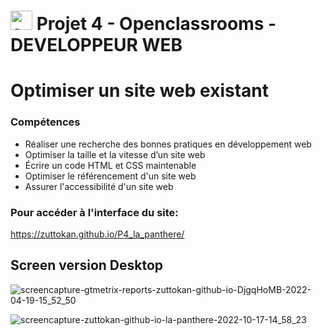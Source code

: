 # <a  href="https://openclassrooms.com/fr/paths/717-developpeur-web"  title="openclassrooms"><img  src="https://upload.wikimedia.org/wikipedia/fr/0/0d/Logo_OpenClassrooms.png"  alt="openclassrooms"  width="35px"  height="31px"></a> Projet 4 - Openclassrooms - DEVELOPPEUR WEB

# Optimiser un site web existant

### Compétences

- Réaliser une recherche des bonnes pratiques en développement web
- Optimiser la taille et la vitesse d’un site web
- Écrire un code HTML et CSS maintenable
- Optimiser le référencement d'un site web
- Assurer l'accessibilité d'un site web

### Pour accéder à l'interface du site:
https://zuttokan.github.io/P4_la_panthere/

## Screen version Desktop
![screencapture-gtmetrix-reports-zuttokan-github-io-DjgqHoMB-2022-04-19-15_52_50](https://user-images.githubusercontent.com/100352779/197407201-58ab0b72-416d-4f90-868a-fc2a2bdaef4e.png)

![screencapture-zuttokan-github-io-la-panthere-2022-10-17-14_58_23](https://user-images.githubusercontent.com/100352779/196197017-a335d90b-69eb-44fd-81c8-ed2b777dfba2.png)

